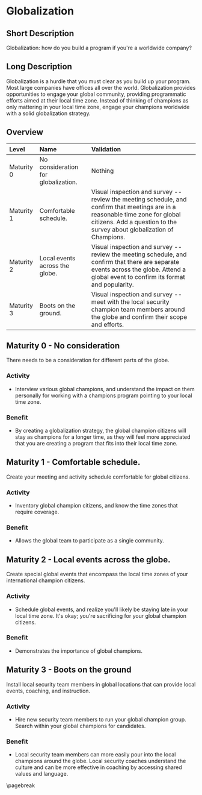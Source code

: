 # Globalization

## Short Description
Globalization: how do you build a program if you're a worldwide company?

## Long Description
Globalization is a hurdle that you must clear as you build up your program. Most large companies have offices all over the world. Globalization provides opportunities to engage your global community, providing programmatic efforts aimed at their local time zone. Instead of thinking of champions as only mattering in your local time zone, engage your champions worldwide with a solid globalization strategy.

## Overview

| Level | Name | Validation |
|:---|:---|:---|
| Maturity 0 | No consideration for globalization. | Nothing
| Maturity 1 | Comfortable schedule. | Visual inspection and survey -- review the meeting schedule, and confirm that meetings are in a reasonable time zone for global citizens. Add a question to the survey about globalization of Champions.
| Maturity 2 | Local events across the globe. | Visual inspection and survey -- review the meeting schedule, and confirm that there are separate events across the globe. Attend a global event to confirm its format and popularity.
| Maturity 3 | Boots on the ground. | Visual inspection and survey -- meet with the local security champion team members around the globe and confirm their scope and efforts.

## Maturity 0 - No consideration
There needs to be a consideration for different parts of the globe.

### Activity
* Interview various global champions, and understand the impact on them personally for working with a champions program pointing to your local time zone.
  
### Benefit
* By creating a globalization strategy, the global champion citizens will stay as champions for a longer time, as they will feel more appreciated that you are creating a program that fits into their local time zone.

## Maturity 1 - Comfortable schedule.
Create your meeting and activity schedule comfortable for global citizens.

### Activity
* Inventory global champion citizens, and know the time zones that require coverage. 

### Benefit
* Allows the global team to participate as a single community.

## Maturity 2 - Local events across the globe.
Create special global events that encompass the local time zones of your international champion citizens.

### Activity
* Schedule global events, and realize you'll likely be staying late in your local time zone. It's okay; you're sacrificing for your global champion citizens.

### Benefit
* Demonstrates the importance of global champions.

## Maturity 3 - Boots on the ground
Install local security team members in global locations that can provide local events, coaching, and instruction.

### Activity
* Hire new security team members to run your global champion group. Search within your global champions for candidates.

### Benefit
* Local security team members can more easily pour into the local champions around the globe. Local security coaches understand the culture and can be more effective in coaching by accessing shared values and language.

\pagebreak
